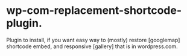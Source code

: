 # wp-com-replacement-shortcode-plugin.
Plugin to install, if you want easy way to (mostly) restore [googlemap] shortcode embed, and responsive [gallery] that is in wordpress.com.
